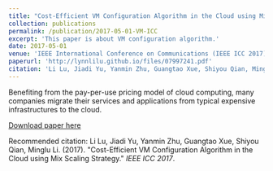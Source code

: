 ```yaml
---
title: "Cost-Efficient VM Configuration Algorithm in the Cloud using Mix Scaling Strategy"
collection: publications
permalink: /publication/2017-05-01-VM-ICC
excerpt: 'This paper is about VM configuration algorithm.'
date: 2017-05-01
venue: 'IEEE International Conference on Communications (IEEE ICC 2017)'
paperurl: 'http://lynnlilu.github.io/files/07997241.pdf'
citation: 'Li Lu, Jiadi Yu, Yanmin Zhu, Guangtao Xue, Shiyou Qian, Minglu Li. (2017). &quot;Cost-Efficient VM Configuration Algorithm in the Cloud using Mix Scaling Strategy.&quot; <i>IEEE ICC 2017</i>.'
---
```

Benefiting from the pay-per-use pricing model of cloud computing, many companies migrate their services and applications from typical expensive infrastructures to the cloud.

[Download paper here](http://lynnlilu.github.io/files/07997241.pdf)

Recommended citation: Li Lu, Jiadi Yu, Yanmin Zhu, Guangtao Xue, Shiyou Qian, Minglu Li. (2017). "Cost-Efficient VM Configuration Algorithm in the Cloud using Mix Scaling Strategy." <i>IEEE ICC 2017</i>.
